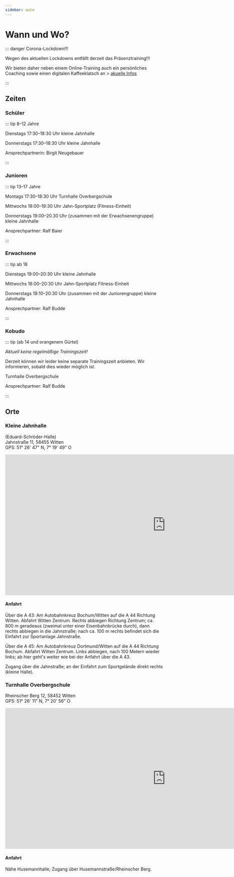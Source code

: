 ```yaml
---
sidebar: auto
---
```


# Wann und Wo?

::: danger Corona-Lockdown!!!

Wegen des aktuellen Lockdowns entfällt derzeit das Präsenztraining!!!

Wir bieten daher neben einem Online-Training auch ein persönliches Coaching sowie einen digitalen Kaffeeklatsch an > [akuelle Infos](/#aktuell)

:::

## Zeiten

### Schüler 

::: tip 8–12 Jahre

Dienstags
17:30–18:30 Uhr
kleine Jahnhalle

Donnerstags
17:30–18:30 Uhr
kleine Jahnhalle

Ansprechpartnerin: Birgit Neugebauer

:::

### Junioren 

::: tip 13–17 Jahre

Montags
17:30–18:30 Uhr
Turnhalle Overbergschule

Mittwochs
18:00–19:30 Uhr
Jahn-Sportplatz (Fitness-Einheit)

Donnerstags
19:00–20.30 Uhr (zusammen mit der Erwachsenengruppe)
kleine Jahnhalle

Ansprechpartner: Ralf Baier

:::

### Erwachsene 

::: tip ab 18

Dienstags
19:00–20:30 Uhr
kleine Jahnhalle

Mittwochs
18:00–20:30 Uhr
Jahn-Sportplatz Fitness-Einheit

Donnerstags
19:10–20:30 Uhr (zusammen mit der Juniorengruppe) kleine Jahnhalle

Ansprechpartner: Ralf Budde

:::

### Kobudo 

::: tip (ab 14 und orangenem Gürtel)

*Aktuell keine regelmäßige Trainingszeit!*

Derzeit können wir leider keine separate Trainingszeit anbieten. Wir informieren, sobald dies wieder möglich ist.

Turnhalle Overbergschule

Ansprechpartner: Ralf Budde

:::

## Orte

### Kleine Jahnhalle

(Eduard-Schröder-Halle)  
Jahnstraße 11, 58455 Witten  
GPS: 51° 26' 47" N, 7° 19' 49" O

<iframe class="googleMaps" src="https://www.google.com/maps/embed?pb=!1m14!1m8!1m3!1d9946.534998904579!2d7.321360973323033!3d51.446519716732816!3m2!1i1024!2i768!4f13.1!3m3!1m2!1s0x47b921fae29ae21b%3A0xb8e616d3fb2356d!2sJahnhalle+Witten!5e0!3m2!1sde!2sde!4v1515680090067" width="1024" height="450" frameborder="0" style="border:0" allowfullscreen></iframe>

#### Anfahrt

Über die A 43: Am Autobahnkreuz Bochum/Witten auf die A 44 Richtung Witten. Abfahrt Witten Zentrum. Rechts abbiegen Richtung Zentrum; ca. 800 m geradeaus (zweimal unter einer Eisenbahnbrücke durch), dann rechts abbiegen in die Jahnstraße; nach ca. 100 m rechts befindet sich die Einfahrt zur Sportanlage Jahnstraße.

Über die A 45: Am Autobahnkreuz Dortmund/Witten auf die A 44 Richtung Bochum. Abfahrt Witten Zentrum. Links abbiegen, nach 100 Metern wieder links; ab hier geht's weiter wie bei der Anfahrt über die A 43.

Zugang über die Jahnstraße; an der Einfahrt zum Sportgelände direkt rechts (kleine Halle).

### Turnhalle Overbergschule

Rheinscher Berg 12, 58452 Witten  
GPS: 51° 26' 11" N, 7° 20' 56" O
  
<iframe class="googleMaps" src="https://www.google.com/maps/embed?pb=!1m18!1m12!1m3!1d2091.4544699771022!2d7.34618651998421!3d51.4366251989116!2m3!1f0!2f0!3f0!3m2!1i1024!2i768!4f13.1!3m3!1m2!1s0x47b922197498df23%3A0xa299360d63f14bf3!2sOverbergschule!5e0!3m2!1sde!2sde!4v1515680638888" width="1024" height="450" frameborder="0" style="border:0" allowfullscreen></iframe>

#### Anfahrt
Nähe Husemannhalle; Zugang über Husemannstraße/Rheinscher Berg.